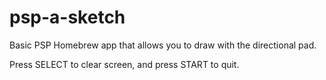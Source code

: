 # psp-a-sketch
Basic PSP Homebrew app that allows you to draw with the directional pad.

Press SELECT to clear screen, and press START to quit.



